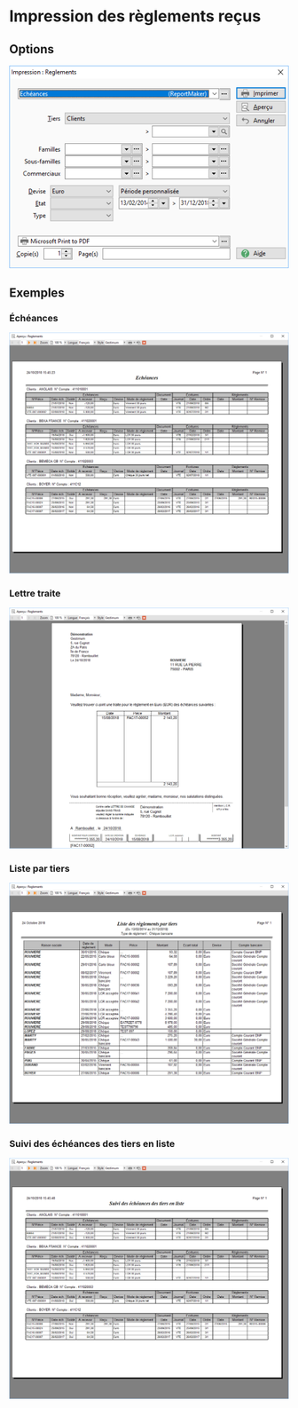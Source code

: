 # Impression des règlements reçus
## Options


![](../../assets/images/Reglements/Impressions/Filtres.png)


## Exemples


### Échéances


![](../../assets/images/Reglements/Impressions/Echeances.png)


### Lettre traite


![](../../assets/images/Reglements/Impressions/Lettre_traite.png)


### Liste par tiers


![](../../assets/images/Reglements/Impressions/Liste_par_tiers.png)


### Suivi des échéances des tiers en liste


![](../../assets/images/Reglements/Impressions/Suivi_des_echeances_des_tiers_en_liste.png)


